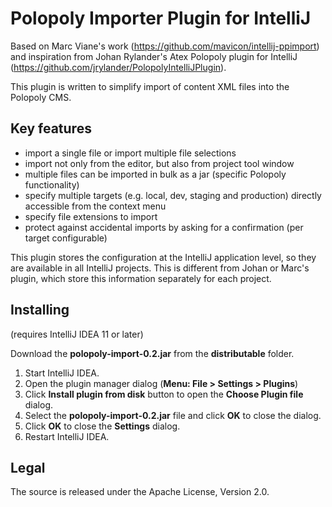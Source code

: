 # Polopoly Importer Plugin for IntelliJ

Based on Marc Viane's work (https://github.com/mavicon/intellij-ppimport) and inspiration from Johan Rylander's Atex
Polopoly plugin for IntelliJ (https://github.com/jrylander/PolopolyIntelliJPlugin).

This plugin is written to simplify import of content XML files into the Polopoly CMS.

## Key features

* import a single file or import multiple file selections
* import not only from the editor, but also from project tool window
* multiple files can be imported in bulk as a jar (specific Polopoly functionality)
* specify multiple targets (e.g. local, dev, staging and production) directly accessible from the context menu
* specify file extensions to import
* protect against accidental imports by asking for a confirmation (per target configurable)

This plugin stores the configuration at the IntelliJ application level, so they are available in all IntelliJ projects.
This is different from Johan or Marc's plugin, which store this information separately for each project.

## Installing

(requires IntelliJ IDEA 11 or later)

Download the **polopoly-import-0.2.jar** from the **distributable** folder.

1. Start IntelliJ IDEA.
2. Open the plugin manager dialog (**Menu: File > Settings > Plugins**)
3. Click **Install plugin from disk** button to open the **Choose Plugin file** dialog.
4. Select the **polopoly-import-0.2.jar** file and click **OK** to close the dialog.
5. Click **OK** to close the **Settings** dialog.
6. Restart IntelliJ IDEA.

## Legal

The source is released under the Apache License, Version 2.0.